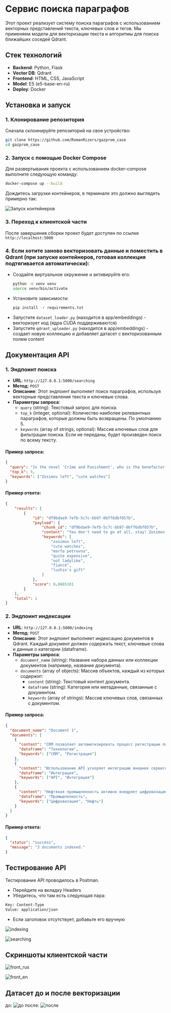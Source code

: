 # Сервис поиска параграфов

Этот проект реализует систему поиска параграфов с использованием векторных представлений текста, ключевых слов и тегов. Мы применяем модели для векторизации текста и алгоритмы для поиска ближайших соседей Qdrant.

## Стек технологий

- **Backend**: Python, Flask
- **Vector DB**: Qdrant
- **Frontend**: HTML, CSS, JavaScript
- **Model**: E5 (e5-base-en-ru)
- **Deploy**: Docker


## Установка и запуск


### 1. Клонирование репозитория

Сначала склоинируйте репозиторий на свое устройство:

```bash
git clone https://github.com/RomanRizers/gazprom_case
cd gazprom_case
```


### 2. Запуск с помощью Docker Compose

Для развертывания проекта с использованием docker-compose выполните следующую команду:

```bash
docker-compose up --build
```

Дождитесь загрузки контейнеров, в терминале это должно выглядеть примерно так:

![Запуск контейнеров](https://drive.google.com/uc?id=1JS7yxtlyXYSZMTorV818dfNoODXu4AJL)


### 3. Переход к клиентской части

После завершения сборки проект будет доступен по ссылке `http://localhost:5000`



### 4. Если хотите заново векторизовать данные и поместить в Qdrant (при запуске контейнеров,  готовая коллекция подтягивается автоматически):
  - Создайте виртуальное окружение и активируйте его:
    ```bash
    python -m venv venv
    source venv/bin/activate
    ```
  - Установите зависимости:
    ```bash
    pip install -r requirements.txt
    ```
  - Запустите `dataset_loader.py` (находится в app/embeddings) - векторизует код (ядра CUDA поддерживаются)
  - Запустите `qdrant_uploader.py` (находится в app/embeddings) - создает новую коллекцию и добавляет датасет с векторизованным полем content
    

## Документация API

### 1. Эндпоинт поиска

- **URL**: `http://127.0.0.1:5000/searching`
- **Метод**: `POST`
- **Описание**: Этот эндпоинт выполняет поиск параграфов, используя векторные представления текста и ключевые слова.
- **Параметры запроса**:
  - `query` (string): Текстовый запрос для поиска.
  - `top_k` (integer, optional): Количество наиболее релевантных параграфов, которые должны быть возвращены. По умолчанию 5.
  - `keywords` (array of strings, optional): Массив ключевых слов для фильтрации поиска. Если не переданы, будет произведен поиск по всему тексту.

#### Пример запроса:

```json
{
  "query": "In the novel 'Crime and Punishment', who is the benefactor behind Dunya's watches, and why was Razumikhin particularly pleased to learn this?",
  "top_k": 5,
  "keywords": ["Zosimov left", "cute watches"]
}
```

#### Пример ответа:
```json
{
    "results": [
        {
            "id": "df9bdae9-7efb-5c7c-bb97-0bff6dbf057b",
            "payload": {
                "chunk_id": "df9bdae9-7efb-5c7c-bb97-0bff6dbf057b",
                "content": "You don't need to go at all, stay! Zosimov left, so you should. Don't go... What's the time? Is it twelve already? What cute watches you have, Dunya! Why are you quiet again? Only I keep talking!.. \n - It's a gift from Marfa Petrovna, - answered Dunya. \n - And they're quite expensive, - added Pulcheria Alexandrovna. \n - Oh! They're big, almost not ladylike. \n - I like such, - said Dunya. \n 'So, it’s not from her fiancé', - Razumikhin thought to himself and was pleased for some unknown reason. \n - I thought it was Luzhin's gift, - Raskolnikov remarked. \n - No, he hasn't given anything to Dunechka yet.",
                "keywords": [
                    "zosimov left",
                    "cute watches",
                    "marfa petrovna",
                    "quite expensive",
                    "not ladylike",
                    "fiancé",
                    "luzhin's gift"
                ]
            },
            "score": 0.8665101
        }
    ],
    "total": 1
}
```


### 2. Эндпоинт индексации

- **URL**: `http://127.0.0.1:5000/indexing`
- **Метод**: `POST`
- **Описание**: Этот эндпоинт выполняет индексацию документов в Qdrant. Каждый документ должен содержать текст, ключевые слова и данные о категории (dataframe).
- **Параметры запроса**:
  - `document_name` (string): Название набора данных или коллекции документов (например, название документа).
  - `documents` (array of objects): Массив объектов, каждый из которых содержит:
    - `content` (string): Текстовый контент документа.
    - `dataframe` (string): Категория или метаданные, связанные с документом.
    - `keywords` (array of strings): Массив ключевых слов, связанных с документом.

#### Пример запроса:

```json
{
  "document_name": "Document 1",
  "documents": [
    {
      "content": "CRM позволяет автоматизировать процесс регистрации пользователей на платформе.",
      "dataframe": "Технологии",
      "keywords": ["CRM", "Регистрация"]
    },
    {
      "content": "Использование API ускоряет интеграцию внешних сервисов в основную систему.",
      "dataframe": "Интеграция",
      "keywords": ["API", "Интеграция"]
    },
    {
      "content": "Нефтяная промышленность активно внедряет цифровизацию для повышения эффективности.",
      "dataframe": "Промышленность",
      "keywords": ["Цифровизация", "Нефть"]
    }
  ]
}
```


#### Пример ответа:

```json
{
  "status": "success",
  "message": "3 documents indexed."
}
```


## Тестирование API

Тестирование API проводилось в Postman.

- Перейдите на вкладку Headers
- Убедитесь, что там есть следующая пара:
```bash
Key: Content-Type
Value: application/json
```
- Если заголовок отсутствует, добавьте его вручную

![indexing](https://drive.google.com/uc?id=1lHl6KSJLUh4TZAyKsNr5_l2IZJc5tMcT)

![searching](https://drive.google.com/uc?id=1CjGrglX9dEmMqDZ7QPAVCC2u34gzZSOE)


## Скриншоты клиентской части

![front_rus](https://drive.google.com/uc?id=17KWwvlmy9JMcxsifSAXzJKqggmqyoAxh)


![front_en](https://drive.google.com/uc?id=1Vi_450zsfS5CpnmizpA5n5b2gF3gGv5-)



## Датасет до и после векторизации

до:
![до](https://drive.google.com/uc?id=1CtM5O2wYpt4uyP6X1rwpDApL9c36tInF)
после:
![после](https://drive.google.com/uc?id=1UWuVDT6mjXiianEucE75DKNxF_YBk4HK)

